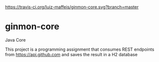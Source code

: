 https://travis-ci.org/luiz-maffeis/ginmon-core.svg?branch=master

# ginmon-core
Java Core

This project is a programming assignment that consumes REST endpoints from https://api.github.com and saves the result in a H2 database


